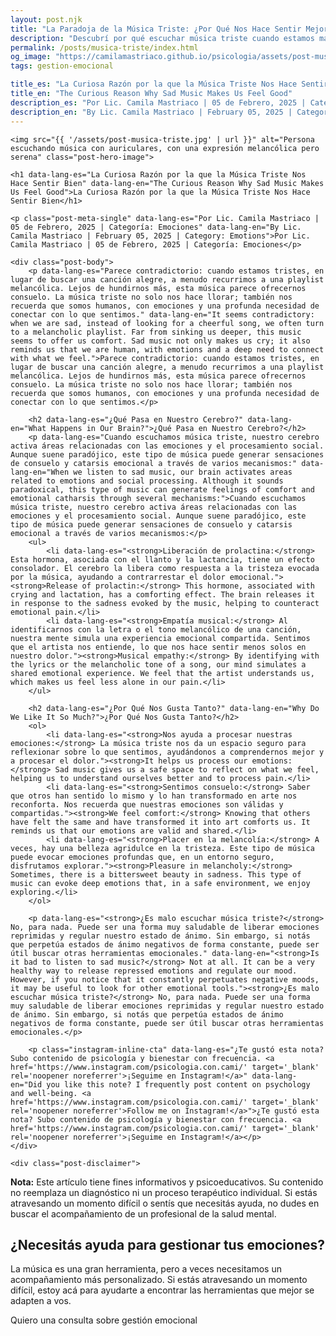 ```yaml
---
layout: post.njk
title: "La Paradoja de la Música Triste: ¿Por Qué Nos Hace Sentir Mejor? | Blog Camila Mastriaco"
description: "Descubrí por qué escuchar música triste cuando estamos mal puede ser reconfortante. La ciencia detrás de la liberación de prolactina, la empatía y la catarsis emocional."
permalink: /posts/musica-triste/index.html
og_image: "https://camilamastriaco.github.io/psicologia/assets/post-musica-triste.jpg"
tags: gestion-emocional

title_es: "La Curiosa Razón por la que la Música Triste Nos Hace Sentir Bien"
title_en: "The Curious Reason Why Sad Music Makes Us Feel Good"
description_es: "Por Lic. Camila Mastriaco | 05 de Febrero, 2025 | Categoría: Emociones"
description_en: "By Lic. Camila Mastriaco | February 05, 2025 | Category: Emotions"
---
```





    <img src="{{ '/assets/post-musica-triste.jpg' | url }}" alt="Persona escuchando música con auriculares, con una expresión melancólica pero serena" class="post-hero-image">
    
    <h1 data-lang-es="La Curiosa Razón por la que la Música Triste Nos Hace Sentir Bien" data-lang-en="The Curious Reason Why Sad Music Makes Us Feel Good">La Curiosa Razón por la que la Música Triste Nos Hace Sentir Bien</h1>
<div id="share-buttons-container"></div>

    <p class="post-meta-single" data-lang-es="Por Lic. Camila Mastriaco | 05 de Febrero, 2025 | Categoría: Emociones" data-lang-en="By Lic. Camila Mastriaco | February 05, 2025 | Category: Emotions">Por Lic. Camila Mastriaco | 05 de Febrero, 2025 | Categoría: Emociones</p>
    
    <div class="post-body">
        <p data-lang-es="Parece contradictorio: cuando estamos tristes, en lugar de buscar una canción alegre, a menudo recurrimos a una playlist melancólica. Lejos de hundirnos más, esta música parece ofrecernos consuelo. La música triste no solo nos hace llorar; también nos recuerda que somos humanos, con emociones y una profunda necesidad de conectar con lo que sentimos." data-lang-en="It seems contradictory: when we are sad, instead of looking for a cheerful song, we often turn to a melancholic playlist. Far from sinking us deeper, this music seems to offer us comfort. Sad music not only makes us cry; it also reminds us that we are human, with emotions and a deep need to connect with what we feel.">Parece contradictorio: cuando estamos tristes, en lugar de buscar una canción alegre, a menudo recurrimos a una playlist melancólica. Lejos de hundirnos más, esta música parece ofrecernos consuelo. La música triste no solo nos hace llorar; también nos recuerda que somos humanos, con emociones y una profunda necesidad de conectar con lo que sentimos.</p>

        <h2 data-lang-es="¿Qué Pasa en Nuestro Cerebro?" data-lang-en="What Happens in Our Brain?">¿Qué Pasa en Nuestro Cerebro?</h2>
        <p data-lang-es="Cuando escuchamos música triste, nuestro cerebro activa áreas relacionadas con las emociones y el procesamiento social. Aunque suene paradójico, este tipo de música puede generar sensaciones de consuelo y catarsis emocional a través de varios mecanismos:" data-lang-en="When we listen to sad music, our brain activates areas related to emotions and social processing. Although it sounds paradoxical, this type of music can generate feelings of comfort and emotional catharsis through several mechanisms:">Cuando escuchamos música triste, nuestro cerebro activa áreas relacionadas con las emociones y el procesamiento social. Aunque suene paradójico, este tipo de música puede generar sensaciones de consuelo y catarsis emocional a través de varios mecanismos:</p>
        <ul>
            <li data-lang-es="<strong>Liberación de prolactina:</strong> Esta hormona, asociada con el llanto y la lactancia, tiene un efecto consolador. El cerebro la libera como respuesta a la tristeza evocada por la música, ayudando a contrarrestar el dolor emocional."><strong>Release of prolactin:</strong> This hormone, associated with crying and lactation, has a comforting effect. The brain releases it in response to the sadness evoked by the music, helping to counteract emotional pain.</li>
            <li data-lang-es="<strong>Empatía musical:</strong> Al identificarnos con la letra o el tono melancólico de una canción, nuestra mente simula una experiencia emocional compartida. Sentimos que el artista nos entiende, lo que nos hace sentir menos solos en nuestro dolor."><strong>Musical empathy:</strong> By identifying with the lyrics or the melancholic tone of a song, our mind simulates a shared emotional experience. We feel that the artist understands us, which makes us feel less alone in our pain.</li>
        </ul>

        <h2 data-lang-es="¿Por Qué Nos Gusta Tanto?" data-lang-en="Why Do We Like It So Much?">¿Por Qué Nos Gusta Tanto?</h2>
        <ol>
            <li data-lang-es="<strong>Nos ayuda a procesar nuestras emociones:</strong> La música triste nos da un espacio seguro para reflexionar sobre lo que sentimos, ayudándonos a comprendernos mejor y a procesar el dolor."><strong>It helps us process our emotions:</strong> Sad music gives us a safe space to reflect on what we feel, helping us to understand ourselves better and to process pain.</li>
            <li data-lang-es="<strong>Sentimos consuelo:</strong> Saber que otros han sentido lo mismo y lo han transformado en arte nos reconforta. Nos recuerda que nuestras emociones son válidas y compartidas."><strong>We feel comfort:</strong> Knowing that others have felt the same and have transformed it into art comforts us. It reminds us that our emotions are valid and shared.</li>
            <li data-lang-es="<strong>Placer en la melancolía:</strong> A veces, hay una belleza agridulce en la tristeza. Este tipo de música puede evocar emociones profundas que, en un entorno seguro, disfrutamos explorar."><strong>Pleasure in melancholy:</strong> Sometimes, there is a bittersweet beauty in sadness. This type of music can evoke deep emotions that, in a safe environment, we enjoy exploring.</li>
        </ol>
        
        <p data-lang-es="<strong>¿Es malo escuchar música triste?</strong> No, para nada. Puede ser una forma muy saludable de liberar emociones reprimidas y regular nuestro estado de ánimo. Sin embargo, si notás que perpetúa estados de ánimo negativos de forma constante, puede ser útil buscar otras herramientas emocionales." data-lang-en="<strong>Is it bad to listen to sad music?</strong> Not at all. It can be a very healthy way to release repressed emotions and regulate our mood. However, if you notice that it constantly perpetuates negative moods, it may be useful to look for other emotional tools."><strong>¿Es malo escuchar música triste?</strong> No, para nada. Puede ser una forma muy saludable de liberar emociones reprimidas y regular nuestro estado de ánimo. Sin embargo, si notás que perpetúa estados de ánimo negativos de forma constante, puede ser útil buscar otras herramientas emocionales.</p>

        <p class="instagram-inline-cta" data-lang-es="¿Te gustó esta nota? Subo contenido de psicología y bienestar con frecuencia. <a href='https://www.instagram.com/psicologia.con.cami/' target='_blank' rel='noopener noreferrer'>¡Seguime en Instagram!</a>" data-lang-en="Did you like this note? I frequently post content on psychology and well-being. <a href='https://www.instagram.com/psicologia.con.cami/' target='_blank' rel='noopener noreferrer'>Follow me on Instagram!</a>">¿Te gustó esta nota? Subo contenido de psicología y bienestar con frecuencia. <a href='https://www.instagram.com/psicologia.con.cami/' target='_blank' rel='noopener noreferrer'>¡Seguime en Instagram!</a></p>
    </div>
    
    <div class="post-disclaimer">
<p data-lang-es="<strong>Nota:</strong> Este artículo tiene fines informativos y psicoeducativos. Su contenido no reemplaza un diagnóstico ni un proceso terapéutico individual. Si estás atravesando un momento difícil o sentís que necesitás ayuda, no dudes en buscar el acompañamiento de un profesional de la salud mental." data-lang-en="<strong>Disclaimer:</strong> This article is for informational and psychoeducational purposes only. It is not a substitute for a professional diagnosis or an individual therapeutic process. If you are going through a difficult time or feel you need help, do not hesitate to seek support from a mental health professional.">
<strong>Nota:</strong> Este artículo tiene fines informativos y psicoeducativos. Su contenido no reemplaza un diagnóstico ni un proceso terapéutico individual. Si estás atravesando un momento difícil o sentís que necesitás ayuda, no dudes en buscar el acompañamiento de un profesional de la salud mental.
</p>
</div>

<section id="cta-post" class="animate-on-scroll">
        <h2 data-lang-es="¿Necesitás ayuda para gestionar tus emociones?" data-lang-en="Need help managing your emotions?">¿Necesitás ayuda para gestionar tus emociones?</h2>
        <p data-lang-es="La música es una gran herramienta, pero a veces necesitamos un acompañamiento más personalizado. Si estás atravesando un momento difícil, estoy acá para ayudarte a encontrar las herramientas que mejor se adapten a vos." data-lang-en="Music is a great tool, but sometimes we need more personalized support. If you are going through a difficult time, I am here to help you find the tools that best suit you.">La música es una gran herramienta, pero a veces necesitamos un acompañamiento más personalizado. Si estás atravesando un momento difícil, estoy acá para ayudarte a encontrar las herramientas que mejor se adapten a vos.</p>
        <a 
            class="btn whatsapp-trigger" 
            data-location="post_musica_cta" 
            target="_blank" 
            rel="noopener noreferrer" 
            data-lang-es="Quiero una consulta sobre gestión emocional" 
            data-lang-en="I want a consultation about emotional management" 
            data-whatsapp-es="Hola Camila, leí tu nota sobre la música triste y las emociones, y quisiera consultarte sobre las sesiones." 
            data-whatsapp-en="Hi Camila, I read your note about sad music and emotions, and I would like to ask about the sessions." 
        >Quiero una consulta sobre gestión emocional</a>
    </section>